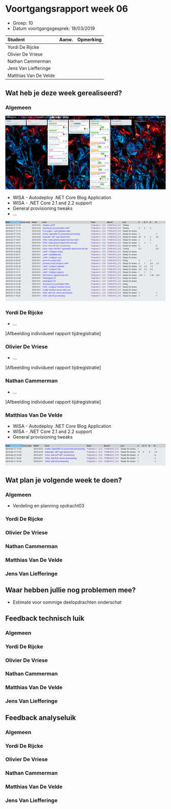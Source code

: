 # Voortgangsrapport week 06

* Groep: 10
* Datum voortgangsgesprek: 18/03/2019

| Student  | Aanw. | Opmerking |
| :---     | :---  | :---      |
| Yordi De Rijcke |       |           |
| Olivier De Vriese |       |           |
| Nathan Cammerman |       |           |
| Jens Van Liefferinge |      |         |
| Matthias Van De Velde |       |           |

## Wat heb je deze week gerealiseerd?

### Algemeen

![Kanban-bord](week06-Kanbanbord.png)

* WISA - Autodeploy .NET Core Blog Application
* WISA - .NET Core 2.1 and 2.2 support
* General provisioning tweaks
* ...

![Time-per-assignment](week06-time-per-assignment.png)

### Yordi De Rijcke

* ...

[Afbeelding individueel rapport tijdregistratie]

### Olivier De Vriese

* ...

[Afbeelding individueel rapport tijdregistratie]

### Nathan Cammerman

* ...

[Afbeelding individueel rapport tijdregistratie]

### Matthias Van De Velde

* WISA - Autodeploy .NET Core Blog Application
* WISA - .NET Core 2.1 and 2.2 support
* General provisioning tweaks

![Time-registration-week05-MatthiasVanDeVelde](week06-MatthiasVanDeVelde.png)

## Wat plan je volgende week te doen?

### Algemeen
* Verdeling en planning opdracht03

### Yordi De Rijcke
### Olivier De Vriese
### Nathan Cammerman
### Matthias Van De Velde
### Jens Van Liefferinge

## Waar hebben jullie nog problemen mee?

* Estimate voor sommige deelopdrachten onderschat

## Feedback technisch luik

### Algemeen

### Yordi De Rijcke
### Olivier De Vriese
### Nathan Cammerman
### Matthias Van De Velde
### Jens Van Liefferinge

## Feedback analyseluik

### Algemeen

### Yordi De Rijcke
### Olivier De Vriese
### Nathan Cammerman
### Matthias Van De Velde
### Jens Van Liefferinge

